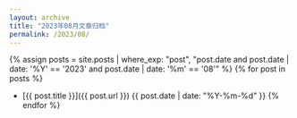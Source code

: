 ```yaml
---
layout: archive
title: "2023年08月文章归档"
permalink: /2023/08/
---
```


{% assign posts = site.posts | where_exp: "post", "post.date and post.date | date: '%Y' == '2023' and post.date | date: '%m' == '08'" %}
{% for post in posts %}
- [{{ post.title }}]({{ post.url }}) <span>{{ post.date | date: "%Y-%m-%d" }}</span>
{% endfor %}

